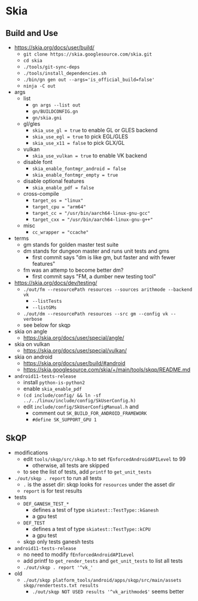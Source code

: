 Skia
====

## Build and Use

- <https://skia.org/docs/user/build/>
  - `git clone https://skia.googlesource.com/skia.git`
  - `cd skia`
  - `./tools/git-sync-deps`
  - `./tools/install_dependencies.sh`
  - `./bin/gn gen out --args='is_official_build=false'`
  - `ninja -C out`
- args
  - list
    - `gn args --list out`
    - `gn/BUILDCONFIG.gn`
    - `gn/skia.gni`
  - gl/gles
    - `skia_use_gl = true` to enable GL or GLES backend
    - `skia_use_egl = true` to pick EGL/GLES
    - `skia_use_x11 = false` to pick GLX/GL
  - vulkan
    - `skia_use_vulkan = true` to enable VK backend
  - disable font
    - `skia_enable_fontmgr_android = false`
    - `skia_enable_fontmgr_empty = true`
  - disable optional features
    - `skia_enable_pdf = false`
  - cross-compile
    - `target_os = "linux"`
    - `target_cpu = "arm64"`
    - `target_cc = "/usr/bin/aarch64-linux-gnu-gcc"`
    - `target_cxx = "/usr/bin/aarch64-linux-gnu-g++"`
  - misc
    - `cc_wrapper = "ccache"`
- terms
  - gm stands for golden master test suite
  - dm stands for dungeon master and runs unit tests and gms
    - first commit says "dm is like gm, but faster and with fewer features"
  - fm was an attemp to become better dm?
    - first commit says "FM, a dumber new testing tool"
- <https://skia.org/docs/dev/testing/>
  - `./out/fm --resourcePath resources --sources arithmode --backend vk`
    - `--listTests`
    - `--listGMs`
  - `./out/dm --resourcePath resources --src gm --config vk --verbose`
  - see below for skqp
- skia on angle
  - <https://skia.org/docs/user/special/angle/>
- skia on vulkan
  - <https://skia.org/docs/user/special/vulkan/>
- skia on android
  - <https://skia.org/docs/user/build/#android>
  - <https://skia.googlesource.com/skia/+/main/tools/skqp/README.md>
- `android11-tests-release`
  - install `python-is-python2`
  - enable `skia_enable_pdf`
  - `(cd include/config/ && ln -sf ../../linux/include/config/SkUserConfig.h)`
  - edit `include/config/SkUserConfigManual.h` and
    - comment out `SK_BUILD_FOR_ANDROID_FRAMEWORK`
    - `#define SK_SUPPORT_GPU 1`

## SkQP

- modifications
  - edit `tools/skqp/src/skqp.h` to set `fEnforcedAndroidAPILevel` to 99
    - otherwise, all tests are skipped
  - to see the list of tests, add `printf` to `get_unit_tests`
- `./out/skqp . report` to run all tests
  - `.` is the asset dir: skqp looks for `resources` under the asset dir
  - `report` is for test results
- tests
  - `DEF_GANESH_TEST_*`
    - defines a test of type `skiatest::TestType::kGanesh`
    - a gpu test
  - `DEF_TEST`
    - defines a test of type `skiatest::TestType::kCPU`
    - a gpu test
  - skqp only tests ganesh tests
- `android11-tests-release`
  - no need to modify `fEnforcedAndroidAPILevel`
  - add printf to `get_render_tests` and `get_unit_tests` to list all tests
  - `./out/skqp . report '^vk_'`
- old
  - `./out/skqp platform_tools/android/apps/skqp/src/main/assets skqp/rendertests.txt results`
    - `./out/skqp NOT USED results '^vk_arithmode$'` seems better
